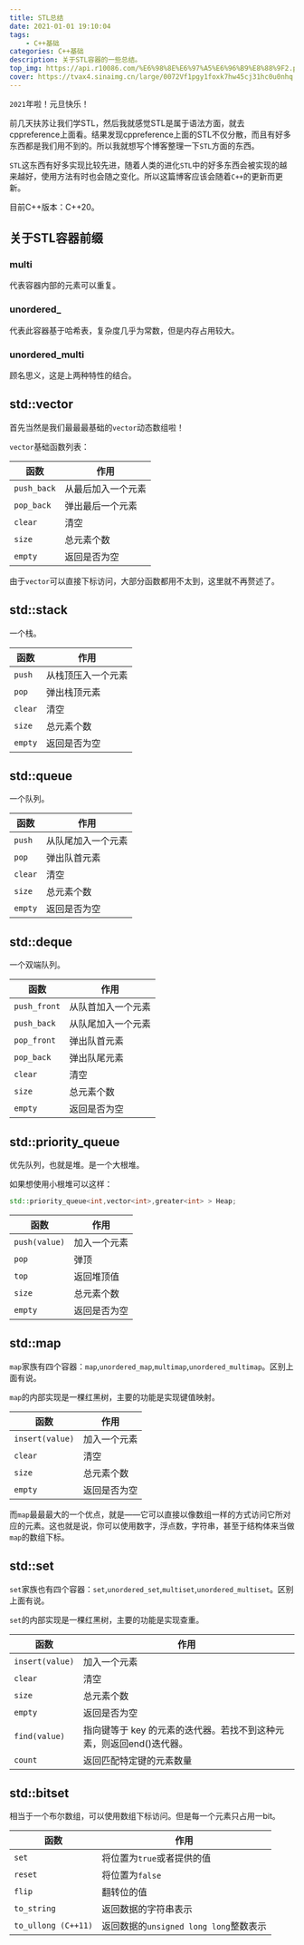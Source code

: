 ```yaml
---
title: STL总结
date: 2021-01-01 19:10:04
tags:
	- C++基础
categories: C++基础
description: 关于STL容器的一些总结。
top_img: https://api.r10086.com/%E6%98%8E%E6%97%A5%E6%96%B9%E8%88%9F2.php
cover: https://tvax4.sinaimg.cn/large/0072Vf1pgy1foxk7hw45cj31hc0u0nhq.jpg
---
```


`2021`年啦！元旦快乐！

前几天扶苏让我们学STL，然后我就感觉STL是属于语法方面，就去<a herf="https://zh.cppreference.com">cppreference</a>上面看。结果发现<a herf="https://zh.cppreference.com">cppreference</a>上面的STL不仅分散，而且有好多东西都是我们用不到的。所以我就想写个博客整理一下`STL`方面的东西。

`STL`这东西有好多实现比较先进，随着人类的进化`STL`中的好多东西会被实现的越来越好，使用方法有时也会随之变化。所以这篇博客应该会随着`C++`的更新而更新。

<div class='tip' ><p>目前C++版本：C++20。<p></div>

<h2>关于STL容器前缀</h2>
<h3>multi</h3>
代表容器内部的元素可以重复。
<h3>unordered_</h3>
代表此容器基于哈希表，复杂度几乎为常数，但是内存占用较大。
<h3>unordered_multi</h3>
顾名思义，这是上两种特性的结合。

<h2>std::vector</h2>

首先当然是我们最最最基础的`vector`动态数组啦！

`vector`基础函数列表：

| 函数 | 作用 |
| ---- | ---- |
| `push_back` | 从最后加入一个元素 |
| `pop_back` | 弹出最后一个元素 |
| `clear` | 清空 |
| `size` | 总元素个数 |
| `empty` | 返回是否为空 |

由于`vector`可以直接下标访问，大部分函数都用不太到，这里就不再赘述了。

<h2>std::stack</h2>

一个栈。

| 函数 | 作用 |
| ---- | ---- |
| `push` | 从栈顶压入一个元素 |
| `pop` | 弹出栈顶元素 |
| `clear` | 清空 |
| `size` | 总元素个数 |
| `empty` | 返回是否为空 |

<h2>std::queue</h2>

一个队列。

| 函数 | 作用 |
| ---- | ---- |
| `push` | 从队尾加入一个元素 |
| `pop` | 弹出队首元素 |
| `clear` | 清空 |
| `size` | 总元素个数 |
| `empty` | 返回是否为空 |

<h2>std::deque</h2>

一个双端队列。

| 函数 | 作用 |
| ---- | ---- |
| `push_front` | 从队首加入一个元素 |
| `push_back` | 从队尾加入一个元素 |
| `pop_front` | 弹出队首元素 |
| `pop_back` | 弹出队尾元素 |
| `clear` | 清空 |
| `size` | 总元素个数 |
| `empty` | 返回是否为空 |

<h2>std::priority_queue</h2>
优先队列，也就是堆。是一个大根堆。

如果想使用小根堆可以这样：
```cpp
std::priority_queue<int,vector<int>,greater<int> > Heap;
```

| 函数 | 作用 |
| ---- | ---- |
| `push(value)` | 加入一个元素 |
| `pop` | 弹顶 |
| `top` | 返回堆顶值 |
| `size` | 总元素个数 |
| `empty` | 返回是否为空 |

<h2>std::map</h2>

`map`家族有四个容器：`map`,`unordered_map`,`multimap`,`unordered_multimap`。区别上面有说。

`map`的内部实现是一棵红黑树，主要的功能是实现键值映射。

| 函数 | 作用 |
| ---- | ---- |
| `insert(value)` | 加入一个元素 |
| `clear` | 清空 |
| `size` | 总元素个数 |
| `empty` | 返回是否为空 |

而`map`最最最大的一个优点，就是——它可以直接以像数组一样的方式访问它所对应的元素。这也就是说，你可以使用数字，浮点数，字符串，甚至于结构体来当做`map`的数组下标。

<h2>std::set</h2>

`set`家族也有四个容器：`set`,`unordered_set`,`multiset`,`unordered_multiset`。区别上面有说。

`set`的内部实现是一棵红黑树，主要的功能是实现查重。

| 函数 | 作用 |
| ---- | ---- |
| `insert(value)` | 加入一个元素 |
| `clear` | 清空 |
| `size` | 总元素个数 |
| `empty` | 返回是否为空 |
| `find(value)` | 指向键等于 key 的元素的迭代器。若找不到这种元素，则返回end()迭代器。 |
| `count` | 返回匹配特定键的元素数量 |

<h2>std::bitset</h2>

相当于一个布尔数组，可以使用数组下标访问。但是每一个元素只占用一bit。

| 函数 | 作用 |
| ---- | ---- |
| `set` | 将位置为`true`或者提供的值 |
| `reset` | 将位置为`false` |
| `flip` | 翻转位的值 |
| `to_string` | 返回数据的字符串表示 |
| `to_ullong (C++11)` | 返回数据的`unsigned long long`整数表示 |